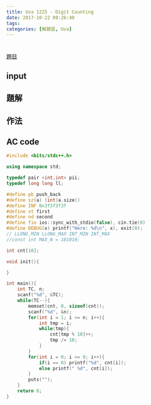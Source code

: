 ```yaml
---
title: Uva 1225 - Digit Counting
date: 2017-10-22 08:26:40
tags:
categories: [解題區, Uva]
---
```


#
[題目](https://uva.onlinejudge.org/index.php?option=com_onlinejudge&Itemid=8&page=show_problem&category=247&problem=3666)

## input

## 題解

## 作法

## AC code
```cpp
#include <bits/stdc++.h>

using namespace std;

typedef pair <int,int> pii;
typedef long long ll;

#define pb push_back
#define sz(a) (int)a.size()
#define INF 0x3f3f3f3f
#define st first
#define nd second
#define fio ios::sync_with_stdio(false), cin.tie(0)
#define DEBUG(x) printf("Here: %d\n", x), exit(0);
// LLONG_MIN LLONG_MAX INT_MIN INT_MAX
//const int MAX_N = 101010;

int cnt[10];

void init(){

}

int main(){
    int TC, n;
    scanf("%d", &TC);
    while(TC--){
        memset(cnt, 0, sizeof(cnt));
        scanf("%d", &n);
        for(int i = 1; i <= n; i++){
            int tmp = i;
            while(tmp){
                cnt[tmp % 10]++;
                tmp /= 10;
            }
        }
        for(int i = 0; i <= 9; i++){
            if(i == 0) printf("%d", cnt[i]);
            else printf(" %d", cnt[i]);
        }
        puts("");
    }
    return 0;
}
```
